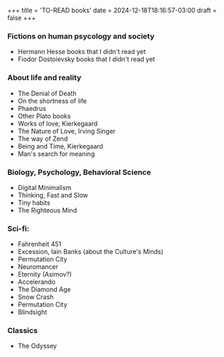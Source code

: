 +++
title = 'TO-READ books'
date = 2024-12-18T18:16:57-03:00
draft = false
+++

### Fictions on human psycology and society

- Hermann Hesse books that I didn't read yet
- Fiodor Dostoievsky books that I didn't read yet

### About life and reality

- The Denial of Death
- On the shortness of life
- Phaedrus
- Other Plato books
- Works of love, Kierkegaard
- The Nature of Love, Irving Singer
- The way of Zend
- Being and Time, Kierkegaard
- Man's search for meaning

### Biology, Psychology, Behavioral Science

- Digital Minimalism
- Thinking, Fast and Slow
- Tiny habits
- The Righteous Mind

### Sci-fi:

- Fahrenheit 451
- Excession, Iain Banks (about the Culture's Minds)
- Permutation City
- Neuromancer
- Eternity (Asimov?)
- Accelerando
- The Diamond Age
- Snow Crash
- Permutation City
- Blindsight

### Classics

- The Odyssey
